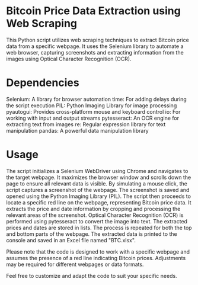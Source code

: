 # Bitcoin Price Data Extraction using Web Scraping
This Python script utilizes web scraping techniques to extract Bitcoin price data from a specific webpage. It uses the Selenium library to automate a web browser, capturing screenshots and extracting information from the images using Optical Character Recognition (OCR).

# Dependencies
Selenium: A library for browser automation
time: For adding delays during the script execution
PIL: Python Imaging Library for image processing
pyautogui: Provides cross-platform mouse and keyboard control
io: For working with input and output streams
pytesseract: An OCR engine for extracting text from images
re: Regular expression library for text manipulation
pandas: A powerful data manipulation library

# Usage
The script initializes a Selenium WebDriver using Chrome and navigates to the target webpage.
It maximizes the browser window and scrolls down the page to ensure all relevant data is visible.
By simulating a mouse click, the script captures a screenshot of the webpage.
The screenshot is saved and opened using the Python Imaging Library (PIL).
The script then proceeds to locate a specific red line on the webpage, representing Bitcoin price data.
It extracts the price and date information by cropping and processing the relevant areas of the screenshot.
Optical Character Recognition (OCR) is performed using pytesseract to convert the image into text.
The extracted prices and dates are stored in lists.
The process is repeated for both the top and bottom parts of the webpage.
The extracted data is printed to the console and saved in an Excel file named "BTC.xlsx".

Please note that the code is designed to work with a specific webpage and assumes the presence of a red line indicating Bitcoin prices. Adjustments may be required for different webpages or data formats.

Feel free to customize and adapt the code to suit your specific needs.
